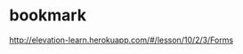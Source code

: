 # bookmark

<a href="http://elevation-learn.herokuapp.com/#/lesson/10/2/3/Forms">http://elevation-learn.herokuapp.com/#/lesson/10/2/3/Forms</a>
